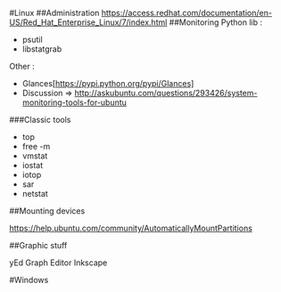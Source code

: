 #Linux
##Administration
https://access.redhat.com/documentation/en-US/Red_Hat_Enterprise_Linux/7/index.html
##Monitoring 
Python lib :
* psutil
* libstatgrab 

Other :
* Glances[https://pypi.python.org/pypi/Glances]
* Discussion => http://askubuntu.com/questions/293426/system-monitoring-tools-for-ubuntu

###Classic tools
* top
* free -m
* vmstat
* iostat 
* iotop
* sar
* netstat 

##Mounting devices

https://help.ubuntu.com/community/AutomaticallyMountPartitions


##Graphic stuff

yEd Graph Editor
Inkscape

#Windows



